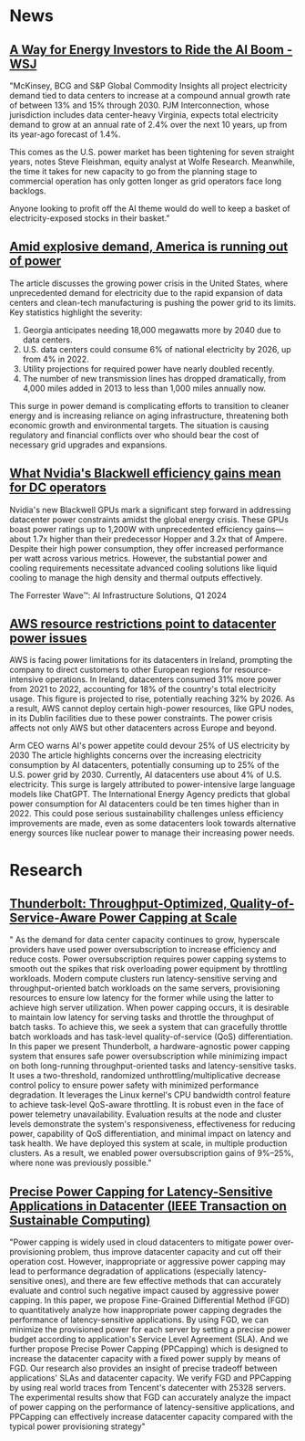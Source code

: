 # News
## [A Way for Energy Investors to Ride the AI Boom - WSJ](https://www.wsj.com/finance/investing/a-way-for-energy-investors-to-ride-the-ai-boom-bb0a607d?mod=hp_listc_pos2)

"McKinsey, BCG and S&P Global Commodity Insights all project electricity demand tied to data centers to increase at a compound annual growth rate of between 13% and 15% through 2030. PJM Interconnection, whose jurisdiction includes data center-heavy Virginia, expects total electricity demand to grow at an annual rate of 2.4% over the next 10 years, up from its year-ago forecast of 1.4%. 

This comes as the U.S. power market has been tightening for seven straight years, notes Steve Fleishman, equity analyst at Wolfe Research. Meanwhile, the time it takes for new capacity to go from the planning stage to commercial operation has only gotten longer as grid operators face long backlogs. 

Anyone looking to profit off the AI theme would do well to keep a basket of electricity-exposed stocks in their basket." 

## [Amid explosive demand, America is running out of power](https://www.washingtonpost.com/business/2024/03/07/ai-data-centers-power/)

The article discusses the growing power crisis in the United States, where unprecedented demand for electricity due to the rapid expansion of data centers and clean-tech manufacturing is pushing the power grid to its limits. Key statistics highlight the severity:

1. Georgia anticipates needing 18,000 megawatts more by 2040 due to data centers.
2. U.S. data centers could consume 6% of national electricity by 2026, up from 4% in 2022.
3. Utility projections for required power have nearly doubled recently.
4. The number of new transmission lines has dropped dramatically, from 4,000 miles added in 2013 to less than 1,000 miles annually now.

This surge in power demand is complicating efforts to transition to cleaner energy and is increasing reliance on aging infrastructure, threatening both economic growth and environmental targets. The situation is causing regulatory and financial conflicts over who should bear the cost of necessary grid upgrades and expansions.

## [What Nvidia's Blackwell efficiency gains mean for DC operators](https://www.theregister.com/2024/03/27/nvidia_blackwell_efficiency/?td=rt-3a)

Nvidia's new Blackwell GPUs mark a significant step forward in addressing datacenter power constraints amidst the global energy crisis. These GPUs boast power ratings up to 1,200W with unprecedented efficiency gains—about 1.7x higher than their predecessor Hopper and 3.2x that of Ampere. Despite their high power consumption, they offer increased performance per watt across various metrics. However, the substantial power and cooling requirements necessitate advanced cooling solutions like liquid cooling to manage the high density and thermal outputs effectively.

The Forrester Wave™: AI Infrastructure Solutions, Q1 2024

## [AWS resource restrictions point to datacenter power issues](https://www.theregister.com/2024/04/09/aws_resource_restrictions/?td=rt-3a)
AWS is facing power limitations for its datacenters in Ireland, prompting the company to direct customers to other European regions for resource-intensive operations. In Ireland, datacenters consumed 31% more power from 2021 to 2022, accounting for 18% of the country's total electricity usage. This figure is projected to rise, potentially reaching 32% by 2026. As a result, AWS cannot deploy certain high-power resources, like GPU nodes, in its Dublin facilities due to these power constraints. The power crisis affects not only AWS but other datacenters across Europe and beyond.

Arm CEO warns AI's power appetite could devour 25% of US electricity by 2030
The article highlights concerns over the increasing electricity consumption by AI datacenters, potentially consuming up to 25% of the U.S. power grid by 2030. Currently, AI datacenters use about 4% of U.S. electricity. This surge is largely attributed to power-intensive large language models like ChatGPT. The International Energy Agency predicts that global power consumption for AI datacenters could be ten times higher than in 2022. This could pose serious sustainability challenges unless efficiency improvements are made, even as some datacenters look towards alternative energy sources like nuclear power to manage their increasing power needs.


# Research

## [Thunderbolt: Throughput-Optimized, Quality-of-Service-Aware Power Capping at Scale](https://www.usenix.org/system/files/osdi20-li_shaohong.pdf)
" As the demand for data center capacity continues to grow,
hyperscale providers have used power oversubscription to
increase efficiency and reduce costs. Power oversubscription
requires power capping systems to smooth out the spikes that
risk overloading power equipment by throttling workloads.
Modern compute clusters run latency-sensitive serving and
throughput-oriented batch workloads on the same servers,
provisioning resources to ensure low latency for the former
while using the latter to achieve high server utilization. When
power capping occurs, it is desirable to maintain low latency
for serving tasks and throttle the throughput of batch tasks.
To achieve this, we seek a system that can gracefully throttle
batch workloads and has task-level quality-of-service (QoS)
differentiation.
In this paper we present Thunderbolt, a hardware-agnostic
power capping system that ensures safe power oversubscription while minimizing impact on both long-running
throughput-oriented tasks and latency-sensitive tasks. It uses
a two-threshold, randomized unthrottling/multiplicative decrease control policy to ensure power safety with minimized
performance degradation. It leverages the Linux kernel's CPU
bandwidth control feature to achieve task-level QoS-aware
throttling. It is robust even in the face of power telemetry unavailability. Evaluation results at the node and cluster levels
demonstrate the system's responsiveness, effectiveness for
reducing power, capability of QoS differentiation, and minimal impact on latency and task health. We have deployed this
system at scale, in multiple production clusters. As a result,
we enabled power oversubscription gains of 9%–25%, where
none was previously possible."

## [Precise Power Capping for Latency-Sensitive Applications in Datacenter (IEEE Transaction on Sustainable Computing)](https://fangmingliu.github.io/files/tsc2018-datacenter-power-capping.pdf)
"Power capping is widely used in cloud datacenters to mitigate power over-provisioning problem, thus improve datacenter
capacity and cut off their operation cost. However, inappropriate or aggressive power capping may lead to performance degradation of
applications (especially latency-sensitive ones), and there are few effective methods that can accurately evaluate and control such
negative impact caused by aggressive power capping. In this paper, we propose Fine-Grained Differential Method (FGD) to
quantitatively analyze how inappropriate power capping degrades the performance of latency-sensitive applications. By using FGD, we
can minimize the provisioned power for each server by setting a precise power budget according to application's Service Level
Agreement (SLA). And we further propose Precise Power Capping (PPCapping) which is designed to increase the datacenter capacity
with a fixed power supply by means of FGD. Our research also provides an insight of precise tradeoff between applications' SLAs and
datacenter capacity. We verify FGD and PPCapping by using real world traces from Tencent's datecenter with 25328 servers. The
experimental results show that FGD can accurately analyze the impact of power capping on the performance of latency-sensitive
applications, and PPCapping can effectively increase datacenter capacity compared with the typical power provisioning strategy"
